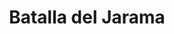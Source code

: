 ﻿---
title: "Batalla del Jarama"
permalink: periodes_667.html
layout: periode
dataInici: 1937-02-06
dataFi: 1937-02-27
sidebar: periodes
pares:
  - id: 24
    title: "Guerra civil española"
    dataInici: "(1936-07-17)"
    dataFi: "(1939-04-01)"

fills:
jocsPrincipals:
jocsEscenaris:
jocsEpoca:
  - title: "Spanish Civil War Battles: Jarama, Brunete, Penarroya and Guadalajara"
    bggId: 11673
    escenari: "Jarama"

jocsEpocaEscenaris:
---
